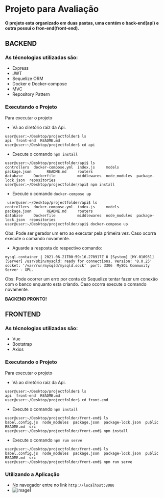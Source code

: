 # Projeto para Avaliação

#### O projeto esta organizado em duas pastas, uma contém o back-end(api) e outra possui o fron-end(front-end).

## BACKEND
### As técnologias utilizadas são:
- Express
- JWT
- Sequelize ORM
- Docker e Docker-compose
- MVC
- Repository Pattern

### Executando o Projeto

Para executar o projeto 

- Vá ao diretório raiz da Api.
```
user@user:~/Desktop/projectfolder$ ls
api  front-end  README.md
user@user:~/Desktop/projectfolder$ cd api
```
- Execute o comando `npm install`
 ```
 user@user:~/Desktop/projectfolder/api$ ls
controllers  docker-compose.yml  index.js     models        package.json       README.md     routers
database     Dockerfile          middlewares  node_modules  package-lock.json  repositories
user@user:~/Desktop/projectfolder/api$ npm install
 ```
 - Execute o comando `docker-compose up`
 ```
  user@user:~/Desktop/projectfolder/api$ ls
controllers  docker-compose.yml  index.js     models        package.json       README.md     routers
database     Dockerfile          middlewares  node_modules  package-lock.json  repositories
user@user:~/Desktop/projectfolder/api$ docker-compose up
 ```
 Obs: Pode ser gerador um erro ao executar pela primeira vez. Caso ocorra execute o comando novamente.
 
 - Aguarde a resposta do respectivo comando:
 ```
 mysql-container | 2021-06-21T00:59:16.270917Z 0 [System] [MY-010931] [Server] /usr/sbin/mysqld: ready for connections. Version: '8.0.25'  socket: '/var/run/mysqld/mysqld.sock'  port: 3306  MySQL Community Server - GPL.
 ```
 Obs: Pode ocorrer um erro por conta do Sequelize tentar fazer um conexão com o banco enquanto esta criando. Caso ocorra execute o comando novamente.
 
**BACKEND PRONTO!**
 
 ## FRONTEND
 ### As técnologias utilizadas são:
- Vue
- Bootstrap
- Axios

### Executando o Projeto

Para executar o projeto

- Vá ao diretório raiz da Api.
```
user@user:~/Desktop/projectfolder$ ls
api  front-end  README.md
user@user:~/Desktop/projectfolder$ cd front-end
```
- Execute o comando `npm install`
 ```
user@user:~/Desktop/projectfolder/front-end$ ls
babel.config.js  node_modules  package.json  package-lock.json  public  README.md  src
user@user:~/Desktop/projectfolder/front-end$ npm install
 ```
 - Execute o comando `npm run serve`
 ```
user@user:~/Desktop/projectfolder/front-end$ ls
babel.config.js  node_modules  package.json  package-lock.json  public  README.md  src
user@user:~/Desktop/projectfolder/front-end$ npm run serve
 ```
 
 ### Utilizando a Aplicação
 - No navegador entre no link `http://localhost:8080`
 - ![image1](https://cdn.discordapp.com/attachments/490594796088459275/838819140713185300/Screenshot_from_2021-05-03_13-46-01.png)
 
